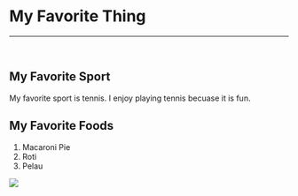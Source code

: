 <!DOCTYPE html>
<html>
  <head>
    <title>My Favorites</title>
  </head>
  <body>
    <h1>My Favorite Thing</h1>
    <hr>
    <br>
    <h2>My Favorite Sport</h2>
    <p>My favorite sport is tennis. I enjoy playing tennis becuase it is fun.</p>
    <h2> My Favorite Foods</h2>
    <ol start="1">
      <li> Macaroni Pie</li>
      <li> Roti</li>
      <li> Pelau</li>
    </ol>
    <img 
    src="https://insearchofyummyness.com/wp-content/uploads/2021/04/Caribbean-Macaroni-Pie-2021-725x490.jpg"
  </body>
</html>
